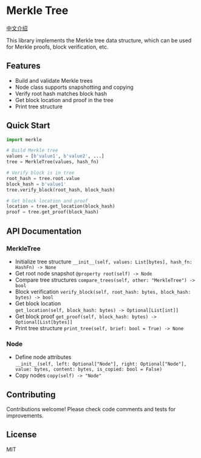 # Merkle Tree

[中文介绍](README.zh-CN.md)

This library implements the Merkle tree data structure, which can be used for Merkle proofs, block verification, etc.

## Features

- Build and validate Merkle trees
- Node class supports snapshotting and copying
- Verify root hash matches block hash
- Get block location and proof in the tree
- Print tree structure

## Quick Start

```python
import merkle

# Build Merkle tree
values = [b'value1', b'value2', ...]
tree = MerkleTree(values, hash_fn) 

# Verify block is in tree
root_hash = tree.root.value
block_hash = b'value1'  
tree.verify_block(root_hash, block_hash)

# Get block location and proof
location = tree.get_location(block_hash)
proof = tree.get_proof(block_hash)
```

## API Documentation

### MerkleTree

- Initialize tree structure
    `__init__(self, values: List[bytes], hash_fn: HashFn) -> None`
- Get root node snapshot
    `@property root(self) -> Node`
- Compare tree structures
    `compare_trees(self, other: "MerkleTree") -> bool`
- Block verification
    `verify_block(self, root_hash: bytes, block_hash: bytes) -> bool`
- Get block location  
    `get_location(self, block_hash: bytes) -> Optional[List[int]]`
- Get block proof
    `get_proof(self, block_hash: bytes) -> Optional[List[bytes]]`
- Print tree structure
    `print_tree(self, brief: bool = True) -> None`

### Node

- Define node attributes  
    `__init__(self, left: Optional["Node"], right: Optional["Node"], value: bytes, content: bytes, is_copied: bool = False)`
- Copy nodes
    `copy(self) -> "Node"`

## Contributing

Contributions welcome! Please check code comments and tests for improvements.

## License

MIT
